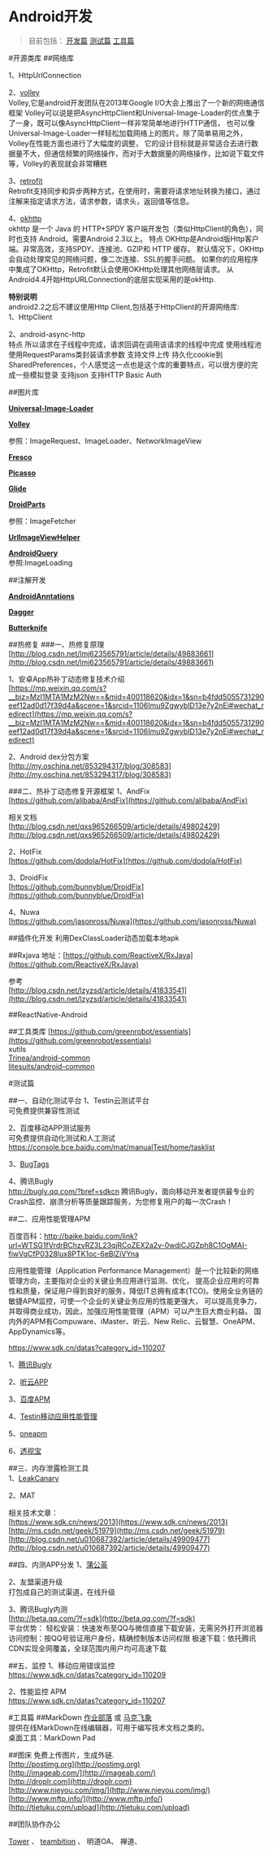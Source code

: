 Android开发
====================
>目前包括：
[开发篇](https://github.com/zhangquanit/android#开源类库)
[测试篇](https://github.com/zhangquanit/android#测试篇)
[工具篇](https://github.com/zhangquanit/android#工具篇)

#开源类库
##网络库

1、HttpUrlConnection<br>

2、[volley](https://github.com/mcxiaoke/android-volley "volley")<br>
Volley,它是android开发团队在2013年Google I/O大会上推出了一个新的网络通信框架
Volley可以说是把AsyncHttpClient和Universal-Image-Loader的优点集于了一身，既可以像AsyncHttpClient一样非常简单地进行HTTP通信，
也可以像Universal-Image-Loader一样轻松加载网络上的图片。除了简单易用之外，Volley在性能方面也进行了大幅度的调整，
它的设计目标就是非常适合去进行数据量不大，但通信频繁的网络操作，而对于大数据量的网络操作，比如说下载文件等，Volley的表现就会非常糟糕

3、[retrofit](https://github.com/square/retrofit "retrofit")<br>
Retrofit支持同步和异步两种方式，在使用时，需要将请求地址转换为接口，通过注解来指定请求方法，请求参数，请求头，返回值等信息。

4、[okhttp](https://github.com/square/okhttp)<br>
okhttp 是一个 Java 的 HTTP+SPDY 客户端开发包（类似HttpClient的角色），同时也支持 Android。需要Android 2.3以上。
特点
OKHttp是Android版Http客户端。非常高效，支持SPDY、连接池、GZIP和 HTTP 缓存。
默认情况下，OKHttp会自动处理常见的网络问题，像二次连接、SSL的握手问题。
如果你的应用程序中集成了OKHttp，Retrofit默认会使用OKHttp处理其他网络层请求。
从Android4.4开始HttpURLConnection的底层实现采用的是okHttp.

**特别说明**<br>
android2.2之后不建议使用Http Client,包括基于HttpClient的开源网络库:<br>
1、HttpClient<br>

2、android-async-http<br>
特点
所以请求在子线程中完成，请求回调在调用该请求的线程中完成
使用线程池
使用RequestParams类封装请求参数
支持文件上传
持久化cookie到SharedPreferences，个人感觉这一点也是这个库的重要特点，可以很方便的完成一些模拟登录
支持json
支持HTTP Basic Auth
  
##图片库

**[Universal-Image-Loader][1]**<br>


**[Volley][2]**<br>


参照：ImageRequest、ImageLoader、NetworkImageView

**[Fresco][3]**<br>


**[Picasso][4]**<br>


**[Glide][5]**<br>


**[DroidParts][6]** <br>

参照：ImageFetcher

**[UrlImageViewHelper][7]**<br>


**[AndroidQuery][8]** <br>
参照:ImageLoading

##注解开发
 
**[AndroidAnntations][9]**<br>

**[Dagger][10]**<br>

**[Butterknife][11]**<br>

##热修复
###一、热修复原理
[http://blog.csdn.net/lmj623565791/article/details/49883661](http://blog.csdn.net/lmj623565791/article/details/49883661)
 
1、安卓App热补丁动态修复技术介绍 <br>
[https://mp.weixin.qq.com/s?__biz=MzI1MTA1MzM2Nw==&mid=400118620&idx=1&sn=b4fdd5055731290eef12ad0d17f39d4a&scene=1&srcid=1106Imu9ZgwybID13e7y2nEi#wechat_redirect](https://mp.weixin.qq.com/s?__biz=MzI1MTA1MzM2Nw==&mid=400118620&idx=1&sn=b4fdd5055731290eef12ad0d17f39d4a&scene=1&srcid=1106Imu9ZgwybID13e7y2nEi#wechat_redirect)

2、Android dex分包方案 <br>
[http://my.oschina.net/853294317/blog/308583](http://my.oschina.net/853294317/blog/308583)

###二、热补丁动态修复开源框架
1、AndFix <br>
[https://github.com/alibaba/AndFix](https://github.com/alibaba/AndFix)

相关文档 <br>
[http://blog.csdn.net/qxs965266509/article/details/49802429](http://blog.csdn.net/qxs965266509/article/details/49802429)

2、HotFix <br>
[https://github.com/dodola/HotFix](https://github.com/dodola/HotFix)    

3、DroidFix <br>
[https://github.com/bunnyblue/DroidFix](https://github.com/bunnyblue/DroidFix)  


4、Nuwa  <br>
[https://github.com/jasonross/Nuwa](https://github.com/jasonross/Nuwa)

##插件化开发
利用DexClassLoader动态加载本地apk

##Rxjava
地址：[https://github.com/ReactiveX/RxJava](https://github.com/ReactiveX/RxJava)

参考 <br>
[http://blog.csdn.net/lzyzsd/article/details/41833541](http://blog.csdn.net/lzyzsd/article/details/41833541)

##ReactNative-Android

##工具类库
[https://github.com/greenrobot/essentials](https://github.com/greenrobot/essentials) <br>
xutils <br>
[Trinea/android-common](https://github.com/Trinea/android-common) <br>
[litesuits/android-common](https://github.com/litesuits/android-common) <br>

#测试篇

##一、自动化测试平台
1、Testin云测试平台<br>
可免费提供兼容性测试

2、百度移动APP测试服务<br>
可免费提供自动化测试和人工测试<br>
https://console.bce.baidu.com/mat/manualTest/home/tasklist

3、[BugTags](https://bugtags.com/) <br>


4、腾讯Bugly <br>
http://bugly.qq.com/?bref=sdkcn
腾讯Bugly，面向移动开发者提供最专业的Crash监控、崩溃分析等质量跟踪服务，为您修复用户的每一次Crash！

##二、应用性能管理APM

百度百科：http://baike.baidu.com/link?url=WTSG1fVrdrBChzvRZ3L23qjRCoZEX2a2v-0wdiCJGZph8C1OgMAI-fiwVqCfP0328lux8PTK1oc-6eBlZiVYna

应用性能管理（Application Performance Management）是一个比较新的网络管理方向，主要指对企业的关键业务应用进行监测、优化，
提高企业应用的可靠性和质量，保证用户得到良好的服务，降低IT总拥有成本(TCO)。使用全业务链的敏捷APM监控，可使一个企业的关键业务应用的性能更强大，
可以提高竞争力，并取得商业成功，因此，加强应用性能管理（APM）可以产生巨大商业利益。
国内外的APM有Compuware、iMaster、听云、New Relic、云智慧、OneAPM、AppDynamics等。

https://www.sdk.cn/datas?category_id=110207

1、[腾讯Bugly](http://bugly.qq.com/?bref=sdkcn) <br>


2、[听云APP](http://www.tingyun.com/tingyun_app.html) <br>


3、[百度APM](https://bce.baidu.com/product/apm.html) <br>


4、[Testin移动应用性能管理](http://crash.testin.cn/) <br>


5、[oneapm](http://www.oneapm.com/mi/android.html) <br>


6、[透视宝](http://www.toushibao.com/mobile.html) <br>


##三、内存泄露检测工具 <br>
1、[LeakCanary](https://github.com/square/leakcanary) <br>


2、MAT

相关技术文章：<br>
[https://www.sdk.cn/news/2013](https://www.sdk.cn/news/2013) <br>
[http://ms.csdn.net/geek/51979](http://ms.csdn.net/geek/51979) <br>
[http://blog.csdn.net/u010687392/article/details/49909477](http://blog.csdn.net/u010687392/article/details/49909477) 

##四、内测APP分发
1、[蒲公英](http://www.pgyer.com/) <br>


2、友盟渠道升级 <br>
打包成自己的测试渠道，在线升级

3、腾讯Bugly内测 <br>
[http://beta.qq.com/?f=sdk](http://beta.qq.com/?f=sdk) <br>
平台优势：
轻松安装：快速发布至QQ与微信直接下载安装，无需另外打开浏览器
访问控制：按QQ号验证用户身份，精确控制版本访问权限
极速下载：依托腾讯CDN实现全网覆盖，全球范围内用户均可高速下载

##五、监控
1、移动应用错误监控 <br>
https://www.sdk.cn/datas?category_id=110209

2、性能监控 APM <br>
https://www.sdk.cn/datas?category_id=110207


#工具篇
##MarkDown
[作业部落](www.zybuluo.com) 或 [马克飞象](https://maxiang.io/)  <br>
提供在线MarkDown在线编辑器，可用于编写技术文档之类的。<br>
桌面工具：MarkDown Pad

##图床
免费上传图片，生成外链. <br>
[http://postimg.org](http://postimg.org) <br>
[http://imageab.com/](http://imageab.com/) <br>
[http://droplr.com](http://droplr.com) <br>
[http://www.nieyou.com/img/](http://www.nieyou.com/img/) <br>
[http://www.mftp.info/](http://www.mftp.info/)<br>
[http://tietuku.com/upload](http://tietuku.com/upload) <br>

##团队协作办公

[Tower](https://tower.im/) 、
[teambition](https://www.teambition.com/) 、
明道OA、
禅道、
                


  [1]: https://github.com/nostra13/Android-Universal-Image-Loader
  [2]: https://github.com/mcxiaoke/android-volley
  [3]: https://github.com/facebook/fresco
  [4]: https://github.com/square/picasso
  [5]: https://github.com/bumptech/glide
  [6]: https://github.com/yanchenko/droidparts
  [7]: https://github.com/koush/UrlImageViewHelper
  [8]: https://github.com/androidquery/androidquery
  [9]: http://androidannotations.org/
  [10]: https://github.com/square/dagger
  [11]: https://github.com/JakeWharton/butterknife